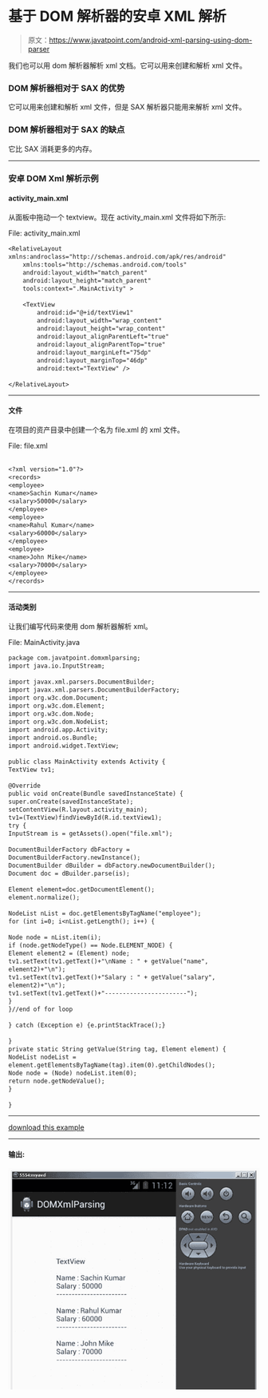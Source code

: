 # 基于 DOM 解析器的安卓 XML 解析

> 原文：<https://www.javatpoint.com/android-xml-parsing-using-dom-parser>

我们也可以用 dom 解析器解析 xml 文档。它可以用来创建和解析 xml 文件。

### DOM 解析器相对于 SAX 的优势

它可以用来创建和解析 xml 文件，但是 SAX 解析器只能用来解析 xml 文件。

### DOM 解析器相对于 SAX 的缺点

它比 SAX 消耗更多的内存。

* * *

### 安卓 DOM Xml 解析示例

#### activity_main.xml

从面板中拖动一个 textview。现在 activity_main.xml 文件将如下所示:

File: activity_main.xml

```
<RelativeLayout xmlns:androclass="http://schemas.android.com/apk/res/android"
    xmlns:tools="http://schemas.android.com/tools"
    android:layout_width="match_parent"
    android:layout_height="match_parent"
    tools:context=".MainActivity" >

    <TextView
        android:id="@+id/textView1"
        android:layout_width="wrap_content"
        android:layout_height="wrap_content"
        android:layout_alignParentLeft="true"
        android:layout_alignParentTop="true"
        android:layout_marginLeft="75dp"
        android:layout_marginTop="46dp"
        android:text="TextView" />

</RelativeLayout>

```

* * *

#### 文件

在项目的资产目录中创建一个名为 file.xml 的 xml 文件。

File: file.xml

```

<?xml version="1.0"?>
<records>
<employee>
<name>Sachin Kumar</name>
<salary>50000</salary>
</employee>
<employee>
<name>Rahul Kumar</name>
<salary>60000</salary>
</employee>
<employee>
<name>John Mike</name>
<salary>70000</salary>
</employee>
</records>

```

* * *

#### 活动类别

让我们编写代码来使用 dom 解析器解析 xml。

File: MainActivity.java

```
package com.javatpoint.domxmlparsing;
import java.io.InputStream;

import javax.xml.parsers.DocumentBuilder;
import javax.xml.parsers.DocumentBuilderFactory;
import org.w3c.dom.Document;
import org.w3c.dom.Element;
import org.w3c.dom.Node;
import org.w3c.dom.NodeList;
import android.app.Activity;
import android.os.Bundle;
import android.widget.TextView;

public class MainActivity extends Activity {
TextView tv1;

@Override
public void onCreate(Bundle savedInstanceState) {
super.onCreate(savedInstanceState);
setContentView(R.layout.activity_main);
tv1=(TextView)findViewById(R.id.textView1);
try {
InputStream is = getAssets().open("file.xml");

DocumentBuilderFactory dbFactory = DocumentBuilderFactory.newInstance();
DocumentBuilder dBuilder = dbFactory.newDocumentBuilder();
Document doc = dBuilder.parse(is);

Element element=doc.getDocumentElement();
element.normalize();

NodeList nList = doc.getElementsByTagName("employee");
for (int i=0; i<nList.getLength(); i++) {

Node node = nList.item(i);
if (node.getNodeType() == Node.ELEMENT_NODE) {
Element element2 = (Element) node;
tv1.setText(tv1.getText()+"\nName : " + getValue("name", element2)+"\n");
tv1.setText(tv1.getText()+"Salary : " + getValue("salary", element2)+"\n");
tv1.setText(tv1.getText()+"-----------------------");
}
}//end of for loop

} catch (Exception e) {e.printStackTrace();}

}
private static String getValue(String tag, Element element) {
NodeList nodeList = element.getElementsByTagName(tag).item(0).getChildNodes();
Node node = (Node) nodeList.item(0);
return node.getNodeValue();
}

}

```

* * *

[download this example](https://static.javatpoint.com/src/android/DOMXmlParsing.zip)

* * *

#### 输出:

![DOM Xml Parsing](img/31c761da0741ba60389557f26501c566.png)